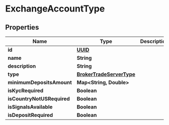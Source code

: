 # ExchangeAccountType

## Properties
Name | Type | Description | Notes
------------ | ------------- | ------------- | -------------
**id** | [**UUID**](UUID.md) |  |  [optional]
**name** | **String** |  |  [optional]
**description** | **String** |  |  [optional]
**type** | [**BrokerTradeServerType**](BrokerTradeServerType.md) |  |  [optional]
**minimumDepositsAmount** | **Map&lt;String, Double&gt;** |  |  [optional]
**isKycRequired** | **Boolean** |  |  [optional]
**isCountryNotUSRequired** | **Boolean** |  |  [optional]
**isSignalsAvailable** | **Boolean** |  |  [optional]
**isDepositRequired** | **Boolean** |  |  [optional]
